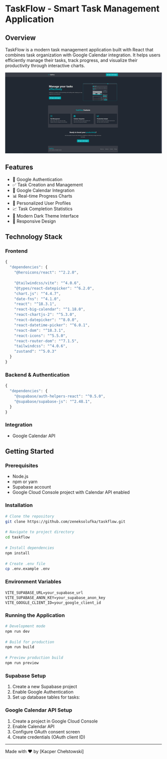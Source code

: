 # TaskFlow - Smart Task Management Application

## Overview

TaskFlow is a modern task management application built with React that combines task organization with Google Calendar integration. It helps users efficiently manage their tasks, track progress, and visualize their productivity through interactive charts.

![TaskFlow Screenshot](./assets/taskflow.jpg)

## Features

- 🔐 Google Authentication
- ✅ Task Creation and Management
- 📅 Google Calendar Integration
- 📊 Real-time Progress Charts
- 👤 Personalized User Profiles
- 📈 Task Completion Statistics
- 🎨 Modern Dark Theme Interface
- 📱 Responsive Design

## Technology Stack

### Frontend

```javascript
{
  "dependencies": {
    "@heroicons/react": "^2.2.0",

    "@tailwindcss/vite": "^4.0.6",
    "@types/react-datepicker": "^6.2.0",
    "chart.js": "^4.4.7",
    "date-fns": "^4.1.0",
    "react": "^18.3.1",
    "react-big-calendar": "^1.18.0",
    "react-chartjs-2": "^5.3.0",
    "react-datepicker": "^8.0.0",
    "react-datetime-picker": "^6.0.1",
    "react-dom": "^18.3.1",
    "react-icons": "^5.5.0",
    "react-router-dom": "^7.1.5",
    "tailwindcss": "^4.0.6",
    "zustand": "^5.0.3"
  }
}
```

### Backend & Authentication

```javascript
{
  "dependencies": {
    "@supabase/auth-helpers-react": "^0.5.0",
    "@supabase/supabase-js": "^2.48.1",
  }
}
```

### Integration

- Google Calendar API

## Getting Started

### Prerequisites

- Node.js
- npm or yarn
- Supabase account
- Google Cloud Console project with Calendar API enabled

### Installation

```bash
# Clone the repository
git clone https://github.com/zeneksolufka/taskflow.git

# Navigate to project directory
cd taskflow

# Install dependencies
npm install

# Create .env file
cp .env.example .env
```

### Environment Variables

```env
VITE_SUPABASE_URL=your_supabase_url
VITE_SUPABASE_ANON_KEY=your_supabase_anon_key
VITE_GOOGLE_CLIENT_ID=your_google_client_id
```

### Running the Application

```bash
# Development mode
npm run dev

# Build for production
npm run build

# Preview production build
npm run preview
```

### Supabase Setup

1. Create a new Supabase project
2. Enable Google Authentication
3. Set up database tables for tasks:

### Google Calendar API Setup

1. Create a project in Google Cloud Console
2. Enable Calendar API
3. Configure OAuth consent screen
4. Create credentials (OAuth client ID)

---

Made with ❤️ by [Kacper Chełstowski]
